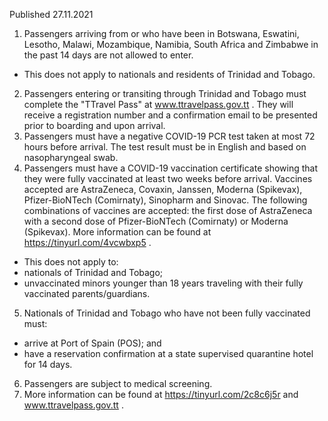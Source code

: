 Published 27.11.2021
1. Passengers arriving from or who have been in Botswana, Eswatini, Lesotho, Malawi, Mozambique, Namibia, South Africa and Zimbabwe in the past 14 days are not allowed to enter.
- This does not apply to nationals and residents of Trinidad and Tobago.
2. Passengers entering or transiting through Trinidad and Tobago must complete the "TTravel Pass" at <a href="http://www.ttravelpass.gov.tt">www.ttravelpass.gov.tt</a> . They will receive a registration number and a confirmation email to be presented prior to boarding and upon arrival.
3. Passengers must have a negative COVID-19 PCR test taken at most 72 hours before arrival. The test result must be in English and based on nasopharyngeal swab.
4. Passengers must have a COVID-19 vaccination certificate showing that they were fully vaccinated at least two weeks before arrival. Vaccines accepted are AstraZeneca, Covaxin, Janssen, Moderna (Spikevax), Pfizer-BioNTech (Comirnaty), Sinopharm and Sinovac. The following combinations of vaccines are accepted: the first dose of AstraZeneca with a second dose of Pfizer-BioNTech (Comirnaty) or Moderna (Spikevax).
More information can be found at <a href="https://tinyurl.com/4vcwbxp5">https://tinyurl.com/4vcwbxp5</a> .
- This does not apply to:
- nationals of Trinidad and Tobago;
- unvaccinated minors younger than 18 years traveling with their fully vaccinated parents/guardians.
5. Nationals of Trinidad and Tobago who have not been fully vaccinated must:
- arrive at Port of Spain (POS); and
- have a reservation confirmation at a state supervised quarantine hotel for 14 days.
6. Passengers are subject to medical screening.
7. More information can be found at <a href="https://tinyurl.com/2c8c6j5r">https://tinyurl.com/2c8c6j5r</a> and <a href="http://www.ttravelpass.gov.tt">www.ttravelpass.gov.tt</a> .